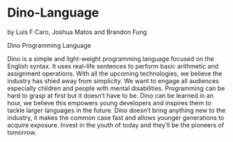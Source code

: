 # Dino-Language

by Luis F Caro, Joshua Matos and Brandon Fung

Dino Programming Language

Dino is a simple and light-weight programming language focused on the English syntax. It uses real-life sentences to perform basic arithmetic and assignment operations. With all the upcoming technologies, we believe the industry has shied away from simplicity. We want to engage all audiences especially children and people with mental disabilities. Programming can be hard to grasp at first but it doesn’t have to be. Dino can be learned in an hour, we believe this empowers young developers and inspires them to tackle larger languages in the future. Dino doesn’t bring anything new to the industry, it makes the common case fast and allows younger generations to acquire exposure. Invest in the youth of today and they’ll be the pioneers of tomorrow.

